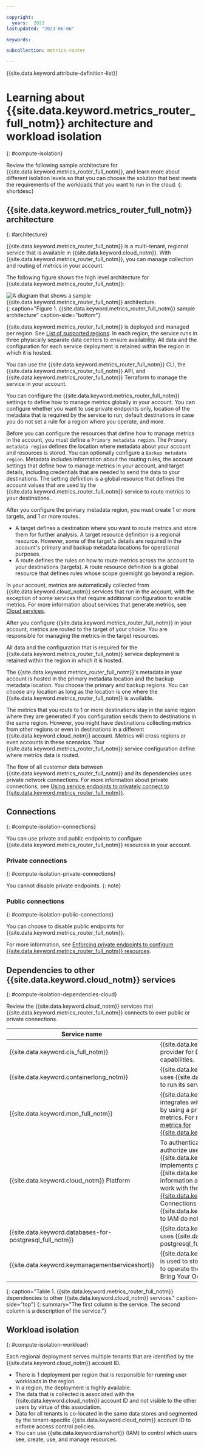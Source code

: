 ```yaml
---

copyright:
  years:  2023
lastupdated: "2023-06-06"

keywords:

subcollection: metrics-router

---
```



{{site.data.keyword.attribute-definition-list}}


# Learning about {{site.data.keyword.metrics_router_full_notm}} architecture and workload isolation
{: #compute-isolation}

Review the following sample architecture for {{site.data.keyword.metrics_router_full_notm}}, and learn more about different isolation levels so that you can choose the solution that best meets the requirements of the workloads that you want to run in the cloud.
{: shortdesc}



## {{site.data.keyword.metrics_router_full_notm}} architecture
{: #architecture}

{{site.data.keyword.metrics_router_full_notm}} is a multi-tenant, regional service that is available in {{site.data.keyword.cloud_notm}}. With {{site.data.keyword.metrics_router_full_notm}}, you can manage collection and routing of metrics in your account.

The following figure shows the high level architecture for {{site.data.keyword.metrics_router_full_notm}}:

![A diagram that shows a sample {{site.data.keyword.metrics_router_full_notm}} architecture.](../images/Metrics-Router-01-Architecture.svg "{{site.data.keyword.metrics_router_full_notm}} architecture sample."){: caption="Figure 1. {{site.data.keyword.metrics_router_full_notm}} sample architecture" caption-side="bottom"}

{{site.data.keyword.metrics_router_full_notm}} is deployed and managed per region. See [List of supported regions](/docs/metrics-router?topic=metrics-router-regions). In each region, the service runs in three physically separate data centers to ensure availability. All data and the configuration for each service deployment is retained within the region in which it is hosted.

You can use the {{site.data.keyword.metrics_router_full_notm}} CLI, the {{site.data.keyword.metrics_router_full_notm}} API, and {{site.data.keyword.metrics_router_full_notm}} Terraform to manage the service in your account.

You can configure the {{site.data.keyword.metrics_router_full_notm}} settings to define how to manage metrics globally in your account. You can configure whether you want to use private endpoints only, location of the metadata that is required by the service to run, default destinations in case you do not set a rule for a region where you operate, and more.

Before you can configure the resources that define how to manage metrics in the account, you must define a `Primary metadata region`. The `Primary metadata region` defines the location where metadata about your account and resources is stored. You can optionally configure a `Backup metadata region`. Metadata includes information about the routing rules, the account settings that define how to manage metrics in your account, and target details, including credentials that are needed to send the data to your destinations. The setting definition is a global resource that defines the account values that are used by the {{site.data.keyword.metrics_router_full_notm}} service to route metrics to your destinations..

After you configure the primary metadata region, you must create 1 or more targets, and 1 or more routes.
- A target defines a destination where you want to route metrics and store them for further analysis. A target resource definition is a regional resource. However, some of the target's details are required in the account's primary and backup metadata locations for operational purposes.
- A route defines the rules on how to route metrics across the account to your destinations (targets). A route resource definition is a global resource that defines rules whose scope goemight go beyond a region.

In your account, metrics are automatically collected from {{site.data.keyword.cloud_notm}} services that run in the account, with the exception of some services that require additional configuration to enable metrics. For more information about services that generate metrics, see [Cloud services](/docs/metrics-router?topic=metrics-router-cloud_services).

After you configure {{site.data.keyword.metrics_router_full_notm}} in your account, metrics are routed to the target of your choice. You are responsible for managing the metrics in the target resources.

All data and the configuration that is required for the {{site.data.keyword.metrics_router_full_notm}} service deployment is retained within the region in which it is hosted.

The {{site.data.keyword.metrics_router_full_notm}}'s metadata in your account is hosted in the primary metadata location and the backup metadata location. You choose the primary and backup regions. You can choose any location as long as the location is one where the {{site.data.keyword.metrics_router_full_notm}} is available.

The metrics that you route to 1 or more destinations stay in the same region where they are generated if you configuration sends them to destinations in the same region. However, you might have destinations collecting metrics from other regions or even in destinations in a different {{site.data.keyword.cloud_notm}} account. Metrics will cross regions or even accounts in these scenarios. Your {{site.data.keyword.metrics_router_full_notm}} service configuration define where metrics data is routed.

The flow of all customer data between {{site.data.keyword.metrics_router_full_notm}} and its dependencies uses private network connections. For more information about private connections, see [Using service endpoints to privately connect to {{site.data.keyword.metrics_router_full_notm}}](/docs/metrics-router?topic=metrics-router-service-endpoints).


## Connections
{: #compute-isolation-connections}

You can use private and public endpoints to configure {{site.data.keyword.metrics_router_full_notm}} resources in your account.

### Private connections
{: #compute-isolation-private-connections}

You cannot disable private endpoints.
{: note}


### Public connections
{: #compute-isolation-public-connections}

You can choose to disable public endpoints for {{site.data.keyword.metrics_router_full_notm}}.

For more information, see [Enforcing private endpoints to configure {{site.data.keyword.metrics_router_full_notm}} resources](/docs/metrics-router?topic=metrics-router-endpoints-enforce-private).


## Dependencies to other {{site.data.keyword.cloud_notm}} services
{: #compute-isolation-dependencies-cloud}

Review the {{site.data.keyword.cloud_notm}} services that {{site.data.keyword.metrics_router_full_notm}} connects to over public or private connections.

| Service name | Description |
|------------|-------------------------------------|
| {{site.data.keyword.cis_full_notm}} | {{site.data.keyword.cis_full_notm}} is used as a provider for DNS and load-balancing capabilities. |
| {{site.data.keyword.containerlong_notm}} | {{site.data.keyword.metrics_router_full_notm}} uses {{site.data.keyword.containerlong_notm}} to run its service. |
| {{site.data.keyword.mon_full_notm}} | {{site.data.keyword.metrics_router_full_notm}} integrates with {{site.data.keyword.mon_short}}, by using a private connection, to send platform metrics. For more information, see [Monitoring metrics for {{site.data.keyword.metrics_router_full_notm}}](/docs/metrics-router?topic=metrics-router-monitoring_metrics). |
| {{site.data.keyword.cloud_notm}} Platform | To authenticate requests to the service and authorize user actions, {{site.data.keyword.metrics_router_full_notm}} implements platform and service access roles in {{site.data.keyword.iamshort}} (IAM). For more information about required IAM permissions to work with the service, see [Managing access for {{site.data.keyword.metrics_router_full_notm}}](/docs/metrics-router?topic=metrics-router-iam). Connections from {{site.data.keyword.metrics_router_full_notm}} to IAM do not use private connections. |
| {{site.data.keyword.databases-for-postgresql_full_notm}} | {{site.data.keyword.metrics_router_full_notm}} uses {{site.data.keyword.databases-for-postgresql_full_notm}} for storing metadata. |
| {{site.data.keyword.keymanagementserviceshort}} | {{site.data.keyword.keymanagementservicefull}} is used to store encrypted keys that are required to operate the service. This does not include Bring Your Own Key (BYOK). |
{: caption="Table 1. {{site.data.keyword.metrics_router_full_notm}} dependencies to other {{site.data.keyword.cloud_notm}} services." caption-side="top"}
{: summary="The first column is the service. The second column is a description of the service."}



## Workload isolation
{: #compute-isolation-workload}


Each regional deployment serves multiple tenants that are identified by the {{site.data.keyword.cloud_notm}} account ID.

- There is 1 deployment per region that is responsible for running user workloads in the region.
- In a region, the deployment is highly available.
- The data that is collected is associated with the {{site.data.keyword.cloud_notm}} account ID and not visible to the other users by virtue of this association.
- Data for all tenants is co-located in the same data stores and segmented by the tenant-specific {{site.data.keyword.cloud_notm}} account ID to enforce access control policies.
- You can use {{site.data.keyword.iamshort}} (IAM) to control which users see, create, use, and manage resources.
